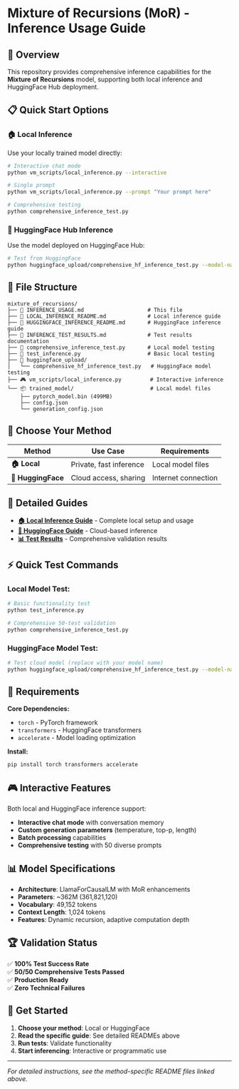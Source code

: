 # Mixture of Recursions (MoR) - Inference Usage Guide

## 🚀 Overview

This repository provides comprehensive inference capabilities for the **Mixture of Recursions** model, supporting both local inference and HuggingFace Hub deployment.

## 📋 Quick Start Options

### 🏠 **Local Inference**
Use your locally trained model directly:
```bash
# Interactive chat mode
python vm_scripts/local_inference.py --interactive

# Single prompt
python vm_scripts/local_inference.py --prompt "Your prompt here"

# Comprehensive testing
python comprehensive_inference_test.py
```

### 🤗 **HuggingFace Hub Inference**
Use the model deployed on HuggingFace Hub:
```bash
# Test from HuggingFace
python huggingface_upload/comprehensive_hf_inference_test.py --model-name sudeshmu/mixture-of-recursions-360m
```

## 📁 File Structure

```
mixture_of_recursions/
├── 📄 INFERENCE_USAGE.md                    # This file
├── 📄 LOCAL_INFERENCE_README.md             # Local inference guide
├── 📄 HUGGINGFACE_INFERENCE_README.md       # HuggingFace inference guide
├── 📄 INFERENCE_TEST_RESULTS.md             # Test results documentation
├── 🧪 comprehensive_inference_test.py       # Local model testing
├── 🧪 test_inference.py                     # Basic local testing
├── 🤗 huggingface_upload/
│   └── comprehensive_hf_inference_test.py   # HuggingFace model testing
├── 🎮 vm_scripts/local_inference.py         # Interactive inference
└── 📦 trained_model/                        # Local model files
    ├── pytorch_model.bin (499MB)
    ├── config.json
    └── generation_config.json
```

## 🎯 Choose Your Method

| Method | Use Case | Requirements |
|--------|----------|--------------|
| **🏠 Local** | Private, fast inference | Local model files |
| **🤗 HuggingFace** | Cloud access, sharing | Internet connection |

## 📖 Detailed Guides

- **[🏠 Local Inference Guide](LOCAL_INFERENCE_README.md)** - Complete local setup and usage
- **[🤗 HuggingFace Guide](HUGGINGFACE_INFERENCE_README.md)** - Cloud-based inference
- **[📊 Test Results](INFERENCE_TEST_RESULTS.md)** - Comprehensive validation results

## ⚡ Quick Test Commands

### Local Model Test:
```bash
# Basic functionality test
python test_inference.py

# Comprehensive 50-test validation
python comprehensive_inference_test.py
```

### HuggingFace Model Test:
```bash
# Test cloud model (replace with your model name)
python huggingface_upload/comprehensive_hf_inference_test.py --model-name YOUR_USERNAME/YOUR_MODEL_NAME
```

## 🔧 Requirements

**Core Dependencies:**
- `torch` - PyTorch framework
- `transformers` - HuggingFace transformers
- `accelerate` - Model loading optimization

**Install:**
```bash
pip install torch transformers accelerate
```

## 🎮 Interactive Features

Both local and HuggingFace inference support:
- **Interactive chat mode** with conversation memory
- **Custom generation parameters** (temperature, top-p, length)
- **Batch processing** capabilities
- **Comprehensive testing** with 50 diverse prompts

## 📊 Model Specifications

- **Architecture**: LlamaForCausalLM with MoR enhancements
- **Parameters**: ~362M (361,821,120)
- **Vocabulary**: 49,152 tokens
- **Context Length**: 1,024 tokens
- **Features**: Dynamic recursion, adaptive computation depth

## 🏆 Validation Status

✅ **100% Test Success Rate**  
✅ **50/50 Comprehensive Tests Passed**  
✅ **Production Ready**  
✅ **Zero Technical Failures**

## 🚀 Get Started

1. **Choose your method**: Local or HuggingFace
2. **Read the specific guide**: See detailed READMEs above
3. **Run tests**: Validate functionality
4. **Start inferencing**: Interactive or programmatic use

---

*For detailed instructions, see the method-specific README files linked above.* 